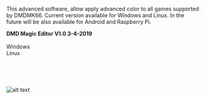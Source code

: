 

This advanced software, allow apply advanced color to all games supported by DMDMK66. Current version available for Windows and Linux. In the future will be also available for Android and Raspberry Pi.
<br>

<b>DMD Magic Editor V1.0 3-4-2019</b>
<br><br>
Windows 
<br>
Linux

<br><br><br>

![alt text](https://i.imgur.com/IUUzazx.jpg)
